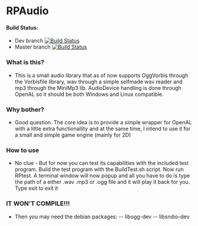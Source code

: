 # RPAudio 
#### Build Status: 
- Dev branch [![Build Status](https://travis-ci.com/AnzoDK/RPAudio.svg?branch=dev)](https://travis-ci.com/AnzoDK/RPAudio)
- Master branch [![Build Status](https://travis-ci.com/AnzoDK/RPAudio.svg?branch=master)](https://travis-ci.com/AnzoDK/RPAudio)
### What is this?
- This is a small audio library that as of now supports OggVorbis through the Vorbisfile library, wav through a simple selfmade wav reader and mp3 through the MiniMp3 lib. AudioDevice handling is done through OpenAL so it should be both Windows and Linux compatible.

### Why bother?
- Good question. The core idea is to provide a simple wrapper for OpenAL with a little extra functionallity and at the same time, I intend to use it for a small and simple game engine (mainly for 2D)

### How to use
- No clue - But for now you can test its capabilities with the included test program. Build the test program with the BuildTest.sh script. Now run RPtest. A terminal window will now popup and all you have to do is type the path of a either .wav .mp3 or .ogg file and it will play it back for you. Type exit to exit it

### IT WON'T COMPILE!!!
- Then you may need the debian packages:
-- libogg-dev
-- libsndio-dev
